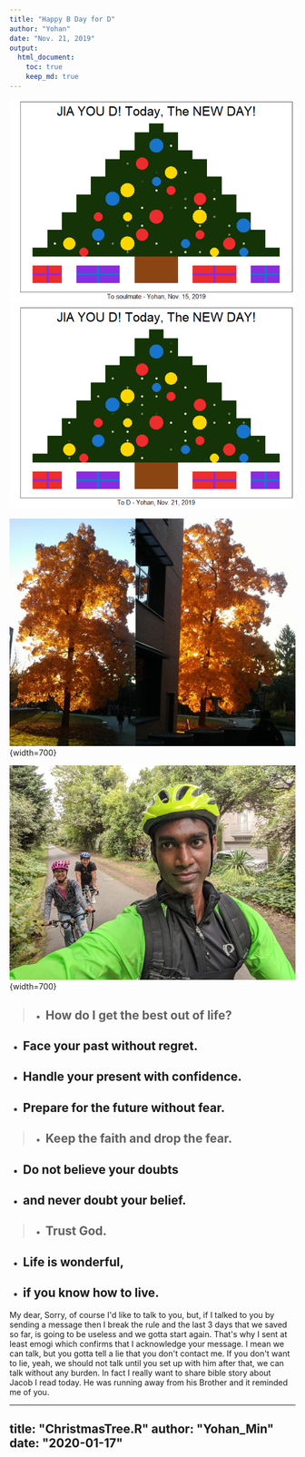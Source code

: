 ```yaml
---
title: "Happy B Day for D"
author: "Yohan"
date: "Nov. 21, 2019"
output:
  html_document:
    toc: true
    keep_md: true
---
```



![](ChristmasTree_files/figure-html/unnamed-chunk-1-1.png)<!-- -->![](ChristmasTree_files/figure-html/unnamed-chunk-1-2.png)<!-- -->

![A Tree of Hope](tree.jpg){width=700}

![Happy Life Journey to Come](bike.jpg){width=700}

> * ## How do I get the best out of life?
* ## Face your past without regret.
* ## Handle your present with confidence.
* ## Prepare for the future without fear.

> * ## Keep the faith and drop the fear.
* ## Do not believe your doubts
* ## and never doubt your belief.

> * ## Trust God.
* ## Life is wonderful,
* ## if you know how to live.

My dear, Sorry, of course I'd like to talk to you, but, if I talked to you by sending a message then I break the rule and the last 3 days that we saved so far, is going to be useless and we gotta start again. That's why I sent at least emogi which confirms that I acknowledge your message. I mean we can talk, but you gotta tell a lie that you don't contact me. If you don't want to lie, yeah, we should not talk until you set up with him after that, we can talk without any burden. In fact I really want to share bible story about Jacob I read today. He was running away from his Brother and it reminded me of you.

---
title: "ChristmasTree.R"
author: "Yohan_Min"
date: "2020-01-17"
---

